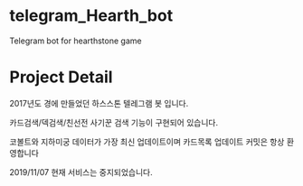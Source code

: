 # telegram_Hearth_bot
Telegram bot for hearthstone game

# Project Detail
2017년도 경에 만들었던 하스스톤 텔레그램 봇 입니다.

카드검색/덱검색/친선전 사기꾼 검색 기능이 구현되어 있습니다.

코볼트와 지하미궁 데이터가 가장 최신 업데이트이며 카드목록 업데이트 커밋은 항상 환영합니다

2019/11/07 현재 서비스는 중지되었습니다.

